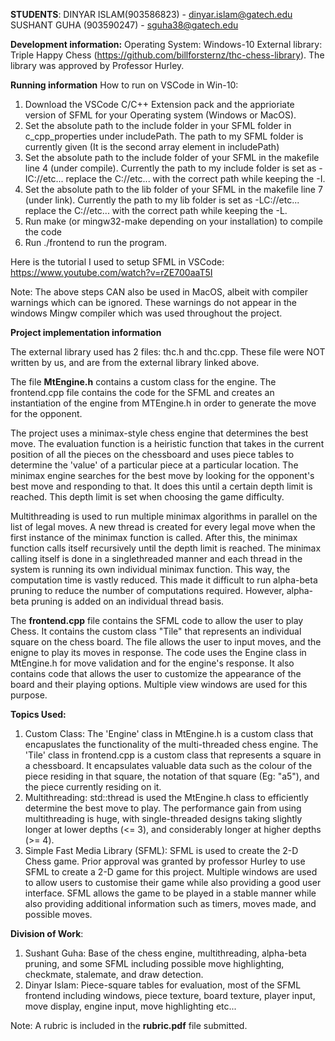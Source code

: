 **STUDENTS**:
DINYAR ISLAM(903586823) - dinyar.islam@gatech.edu
SUSHANT GUHA (903590247) - sguha38@gatech.edu

**Development information:**
Operating System: Windows-10
External library: Triple Happy Chess (https://github.com/billforsternz/thc-chess-library). The library was approved by Professor Hurley.

**Running information**
How to run on VSCode in Win-10:

1. Download the VSCode C/C++ Extension pack and the apprioriate version of SFML for your Operating system (Windows or MacOS).
2. Set the absolute path to the include folder in your SFML folder in c_cpp_properties under includePath. The path to my SFML folder is currently given (It is the second array element in includePath)
3. Set the absolute path to the include folder of your SFML in the makefile line 4 (under compile). Currently the path to my include folder is set as -IC://etc... replace the C://etc... with the correct path while keeping the -I.
4. Set the absolute path to the lib folder of your SFML in the makefile line 7 (under link). Currently the path to my lib folder is set as -LC://etc... replace the C://etc... with the correct path while keeping the -L.
5. Run make (or mingw32-make depending on your installation) to compile the code
6. Run ./frontend to run the program.

Here is the tutorial I used to setup SFML in VSCode: https://www.youtube.com/watch?v=rZE700aaT5I

Note: The above steps CAN also be used in MacOS, albeit with compiler warnings which can be ignored. These warnings do not appear in the windows Mingw compiler which was used throughout the project.

**Project implementation information**

The external library used has 2 files: thc.h and thc.cpp. These file were NOT written by us, and are from the external library linked above.

The file **MtEngine.h** contains a custom class for the engine. The frontend.cpp file contains the code for the SFML and creates an instantiation of the engine from MTEngine.h in order to generate the move for the opponent.

The project uses a minimax-style chess engine that determines the best move. The evaluation function is a heiristic function that takes in the current position of all the pieces on the chessboard and uses piece tables to determine the 'value' of a particular piece at a particular location. The minimax engine searches for the best move by looking for the opponent's best move and responding to that. It does this until a certain depth limit is reached. This depth limit is set when choosing the game difficulty.

Multithreading is used to run multiple minimax algorithms in parallel on the list of legal moves. A new thread is created for every legal move when the first instance of the minimax function is called. After this, the minimax function calls itself recursively until the depth limit is reached. The minimax calling itself is done in a singlethreaded manner and each thread in the system is running its own individual minimax function. This way, the computation time is vastly reduced. This made it difficult to run alpha-beta pruning to reduce the number of computations required. However, alpha-beta pruning is added on an individual thread basis.

The **frontend.cpp** file contains the SFML code to allow the user to play Chess. It contains the custom class "Tile" that represents an individual square on the chess board. The file allows the user to input moves, and the enigne to play its moves in response. The code uses the Engine class in MtEngine.h for move validation and for the engine's response. It also contains code that allows the user to customize the appearance of the board and their playing options. Multiple view windows are used for this purpose.

**Topics Used:**

1. Custom Class: The 'Engine' class in MtEngine.h is a custom class that encapuslates the functionality of the multi-threaded chess engine. The 'Tile' class in frontend.cpp is a custom class that represents a square in a chessboard. It encapsulates valuable data such as the colour of the piece residing in that square, the notation of that square (Eg: "a5"), and the piece currently residing on it.
2. Multithreading: std::thread is used the MtEngine.h class to efficiently determine the best move to play. The performance gain from using multithreading is huge, with single-threaded designs taking slightly longer at lower depths (<= 3), and considerably longer at higher depths (>= 4).
3. Simple Fast Media Library (SFML): SFML is used to create the 2-D Chess game. Prior approval was granted by professor Hurley to use SFML to create a 2-D game for this project. Multiple windows are used to allow users to customise their game while also providing a good user interface. SFML allows the game to be played in a stable manner while also providing additional information such as timers, moves made, and possible moves.

**Division of Work**:

1. Sushant Guha: Base of the chess engine, multithreading, alpha-beta pruning, and some SFML including possible move highlighting, checkmate, stalemate, and draw detection.
2. Dinyar Islam: Piece-square tables for evaluation, most of the SFML frontend including windows, piece texture, board texture, player input, move display, engine input, move highlighting etc...

Note: A rubric is included in the **rubric.pdf** file submitted.
